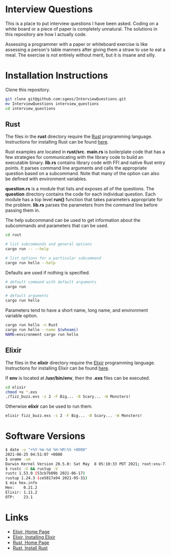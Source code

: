 # Interview Questions

This is a place to put interview questions I have been asked.
Coding on a white board or a piece of paper is completely unnatural.
The solutions in this repository are how I actually code.

Assessing a programmer with a paper or whiteboard exercise is like
assessing a person's table manners after giving them a straw to
use to eat a meal.  The exercise is not entirely without merit,
but it is insane and silly.

# Installation Instructions

Clone this repository.

```sh
git clone git@github.com:sgeos/InterviewQuestions.git
mv InterviewQuestions interview_questions
cd interview_questions
```

## Rust

The files in the **rust** directory require the [Rust][rust-home]
programming language.
Instructions for installing Rust can be found [here][rust-install].

Rust examples are located in **rust/src**.
**main.rs** is boilerplate code that has a few strategies for
communicating with the library code to build an executable binary.
**lib.rs** contains library code with FFI and native Rust entry points.
It parses command line arguments and calls the appropriate question based
on a subcommand.
Note that many of the option can also be defined with environment
variables.

**question.rs** is a module that lists and exposes all of the questions.
The **question** directory contains the code for each individual
question.
Each module has a top level **run()** function that takes parameters
appropriate for the problem.
**lib.rs** parses the parameters from the command line before passing them in.

The help subcommand can be used to get information about the subcommands
and parameters that can be used.

```sh
cd rust

# list subcommands and general options
cargo run -- --help

# list options for a particular subcommand
cargo run hello --help
```

Defaults are used if nothing is specified.

```sh
# default command with default arguments
cargo run

# default arguments
cargo run hello
```

Parameters tend to have a short name, long name, and environment variable
option.

```sh
cargo run hello -n Rust
cargo run hello --name $(whoami)
NAME=environment cargo run hello
```

## Elixir

The files in the **elixir** directory require the [Elixir][elixir-home]
programming language.
Instructions for installing Elixir can be found [here][elixir-install].

If **env** is located at **/usr/bin/env**, then the **.exs** files
can be executed.

```sh
cd elixir
chmod +x *.exs
./fizz_buzz.exs -s 2 -F Big... -B Scary... -W Monsters!
```

Otherwise **elixir** can be used to run them.

```sh
elixir fizz_buzz.exs -s 2 -F Big... -B Scary... -W Monsters!
```

# Software Versions

```sh
$ date -u "+%Y-%m-%d %H:%M:%S +0000"
2021-06-25 04:51:07 +0000
$ uname -vm
Darwin Kernel Version 20.5.0: Sat May  8 05:10:33 PDT 2021; root:xnu-7195.121.3~9/RELEASE_X86_64 x86_64
$ rustc -V && rustup -V
rustc 1.53.0 (53cb7b09b 2021-06-17)
rustup 1.24.3 (ce5817a94 2021-05-31)
$ mix hex.info
Hex:    0.21.2
Elixir: 1.11.2
OTP:    23.1
```

# Links

- [Elixir, Home Page][elixir-home]
- [Elixir, Installing Elixir][elixir-install]
- [Rust, Home Page][rust-home]
- [Rust, Install Rust][rust-install]

[elixir-home]:    http://elixir-lang.org
[elixir-install]: http://elixir-lang.org/install.html
[rust-home]:      https://www.rust-lang.org
[rust-install]:   https://www.rust-lang.org/tools/install

